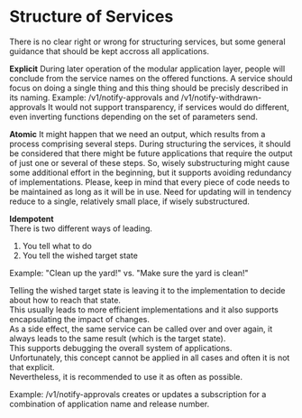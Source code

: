 # Structure of Services

There is no clear right or wrong for structuring services, but some general guidance that should be kept accross all applications.

**Explicit**
During later operation of the modular application layer, people will conclude from the service names on the offered functions.
A service should focus on doing a single thing and this thing should be precisly described in its naming.
Example: /v1/notify-approvals and /v1/notify-withdrawn-approvals
It would not support transparency, if services would do different, even inverting functions depending on the set of parameters send.

**Atomic**
It might happen that we need an output, which results from a process comprising several steps.
During structuring the services, it should be considered that there might be future applications that require the output of just one or several of these steps.
So, wisely substructuring might cause some additional effort in the beginning, but it supports avoiding redundancy of implementations.
Please, keep in mind that every piece of code needs to be maintained as long as it will be in use.
Need for updating will in tendency reduce to a single, relatively small place, if wisely substructured.

**Idempotent**  
There is two different ways of leading.
1) You tell what to do
2) You tell the wished target state  

Example: "Clean up the yard!" vs. "Make sure the yard is clean!"  

Telling the wished target state is leaving it to the implementation to decide about how to reach that state.  
This usually leads to more efficient implementations and it also supports encapsulating the impact of changes.  
As a side effect, the same service can be called over and over again, it always leads to the same result (which is the target state).  
This supports debugging the overall system of applications.  
Unfortunately, this concept cannot be applied in all cases and often it is not that explicit.  
Nevertheless, it is recommended to use it as often as possible.  

Example:
/v1/notify-approvals creates or updates a subscription for a combination of application name and release number.
